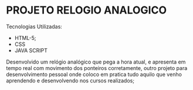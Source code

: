 # PROJETO RELOGIO ANALOGICO

Tecnologias Utilizadas:

-  HTML-5;
- CSS
- JAVA SCRIPT

Desenvolvido um relógio analógico que pega a hora atual, e apresenta em tempo real com movimento dos ponteiros corretamente, outro projeto para desenvolvimento pessoal onde coloco em pratica tudo aquilo que venho aprendendo e desenvolvendo nos cursos realizados;